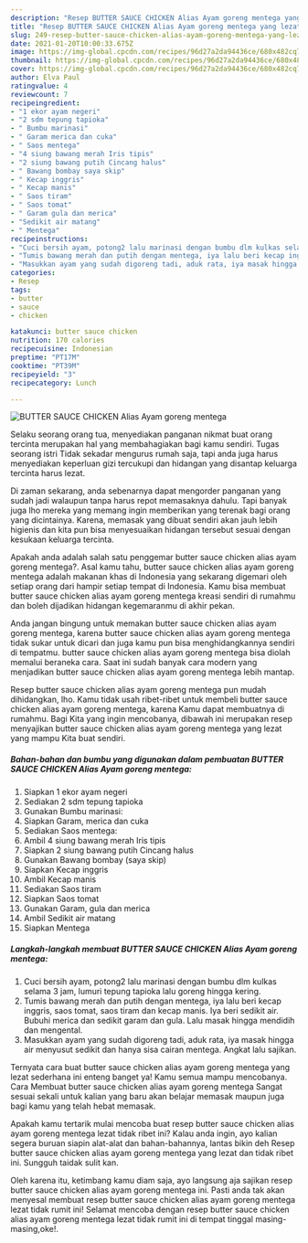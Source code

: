```yaml
---
description: "Resep BUTTER SAUCE CHICKEN Alias Ayam goreng mentega yang lezat dan Mudah Dibuat"
title: "Resep BUTTER SAUCE CHICKEN Alias Ayam goreng mentega yang lezat dan Mudah Dibuat"
slug: 249-resep-butter-sauce-chicken-alias-ayam-goreng-mentega-yang-lezat-dan-mudah-dibuat
date: 2021-01-20T10:00:33.675Z
image: https://img-global.cpcdn.com/recipes/96d27a2da94436ce/680x482cq70/butter-sauce-chicken-alias-ayam-goreng-mentega-foto-resep-utama.jpg
thumbnail: https://img-global.cpcdn.com/recipes/96d27a2da94436ce/680x482cq70/butter-sauce-chicken-alias-ayam-goreng-mentega-foto-resep-utama.jpg
cover: https://img-global.cpcdn.com/recipes/96d27a2da94436ce/680x482cq70/butter-sauce-chicken-alias-ayam-goreng-mentega-foto-resep-utama.jpg
author: Elva Paul
ratingvalue: 4
reviewcount: 7
recipeingredient:
- "1 ekor ayam negeri"
- "2 sdm tepung tapioka"
- " Bumbu marinasi"
- " Garam merica dan cuka"
- " Saos mentega"
- "4 siung bawang merah Iris tipis"
- "2 siung bawang putih Cincang halus"
- " Bawang bombay saya skip"
- " Kecap inggris"
- " Kecap manis"
- " Saos tiram"
- " Saos tomat"
- " Garam gula dan merica"
- "Sedikit air matang"
- " Mentega"
recipeinstructions:
- "Cuci bersih ayam, potong2 lalu marinasi dengan bumbu dlm kulkas selama 3 jam, lumuri tepung tapioka lalu goreng hingga kering."
- "Tumis bawang merah dan putih dengan mentega, iya lalu beri kecap inggris, saos tomat, saos tiram dan kecap manis. Iya beri sedikit air. Bubuhi merica dan sedikit garam dan gula. Lalu masak hingga mendidih dan mengental."
- "Masukkan ayam yang sudah digoreng tadi, aduk rata, iya masak hingga air menyusut sedikit dan hanya sisa cairan mentega. Angkat lalu sajikan."
categories:
- Resep
tags:
- butter
- sauce
- chicken

katakunci: butter sauce chicken 
nutrition: 170 calories
recipecuisine: Indonesian
preptime: "PT17M"
cooktime: "PT39M"
recipeyield: "3"
recipecategory: Lunch

---
```



![BUTTER SAUCE CHICKEN Alias Ayam goreng mentega](https://img-global.cpcdn.com/recipes/96d27a2da94436ce/680x482cq70/butter-sauce-chicken-alias-ayam-goreng-mentega-foto-resep-utama.jpg)

Selaku seorang orang tua, menyediakan panganan nikmat buat orang tercinta merupakan hal yang membahagiakan bagi kamu sendiri. Tugas seorang istri Tidak sekadar mengurus rumah saja, tapi anda juga harus menyediakan keperluan gizi tercukupi dan hidangan yang disantap keluarga tercinta harus lezat.

Di zaman  sekarang, anda sebenarnya dapat mengorder panganan yang sudah jadi walaupun tanpa harus repot memasaknya dahulu. Tapi banyak juga lho mereka yang memang ingin memberikan yang terenak bagi orang yang dicintainya. Karena, memasak yang dibuat sendiri akan jauh lebih higienis dan kita pun bisa menyesuaikan hidangan tersebut sesuai dengan kesukaan keluarga tercinta. 



Apakah anda adalah salah satu penggemar butter sauce chicken alias ayam goreng mentega?. Asal kamu tahu, butter sauce chicken alias ayam goreng mentega adalah makanan khas di Indonesia yang sekarang digemari oleh setiap orang dari hampir setiap tempat di Indonesia. Kamu bisa membuat butter sauce chicken alias ayam goreng mentega kreasi sendiri di rumahmu dan boleh dijadikan hidangan kegemaranmu di akhir pekan.

Anda jangan bingung untuk memakan butter sauce chicken alias ayam goreng mentega, karena butter sauce chicken alias ayam goreng mentega tidak sukar untuk dicari dan juga kamu pun bisa menghidangkannya sendiri di tempatmu. butter sauce chicken alias ayam goreng mentega bisa diolah memalui beraneka cara. Saat ini sudah banyak cara modern yang menjadikan butter sauce chicken alias ayam goreng mentega lebih mantap.

Resep butter sauce chicken alias ayam goreng mentega pun mudah dihidangkan, lho. Kamu tidak usah ribet-ribet untuk membeli butter sauce chicken alias ayam goreng mentega, karena Kamu dapat membuatnya di rumahmu. Bagi Kita yang ingin mencobanya, dibawah ini merupakan resep menyajikan butter sauce chicken alias ayam goreng mentega yang lezat yang mampu Kita buat sendiri.

<!--inarticleads1-->

##### Bahan-bahan dan bumbu yang digunakan dalam pembuatan BUTTER SAUCE CHICKEN Alias Ayam goreng mentega:

1. Siapkan 1 ekor ayam negeri
1. Sediakan 2 sdm tepung tapioka
1. Gunakan  Bumbu marinasi:
1. Siapkan  Garam, merica dan cuka
1. Sediakan  Saos mentega:
1. Ambil 4 siung bawang merah Iris tipis
1. Siapkan 2 siung bawang putih Cincang halus
1. Gunakan  Bawang bombay (saya skip)
1. Siapkan  Kecap inggris
1. Ambil  Kecap manis
1. Sediakan  Saos tiram
1. Siapkan  Saos tomat
1. Gunakan  Garam, gula dan merica
1. Ambil Sedikit air matang
1. Siapkan  Mentega




<!--inarticleads2-->

##### Langkah-langkah membuat BUTTER SAUCE CHICKEN Alias Ayam goreng mentega:

1. Cuci bersih ayam, potong2 lalu marinasi dengan bumbu dlm kulkas selama 3 jam, lumuri tepung tapioka lalu goreng hingga kering.
1. Tumis bawang merah dan putih dengan mentega, iya lalu beri kecap inggris, saos tomat, saos tiram dan kecap manis. Iya beri sedikit air. Bubuhi merica dan sedikit garam dan gula. Lalu masak hingga mendidih dan mengental.
1. Masukkan ayam yang sudah digoreng tadi, aduk rata, iya masak hingga air menyusut sedikit dan hanya sisa cairan mentega. Angkat lalu sajikan.




Ternyata cara buat butter sauce chicken alias ayam goreng mentega yang lezat sederhana ini enteng banget ya! Kamu semua mampu mencobanya. Cara Membuat butter sauce chicken alias ayam goreng mentega Sangat sesuai sekali untuk kalian yang baru akan belajar memasak maupun juga bagi kamu yang telah hebat memasak.

Apakah kamu tertarik mulai mencoba buat resep butter sauce chicken alias ayam goreng mentega lezat tidak ribet ini? Kalau anda ingin, ayo kalian segera buruan siapin alat-alat dan bahan-bahannya, lantas bikin deh Resep butter sauce chicken alias ayam goreng mentega yang lezat dan tidak ribet ini. Sungguh taidak sulit kan. 

Oleh karena itu, ketimbang kamu diam saja, ayo langsung aja sajikan resep butter sauce chicken alias ayam goreng mentega ini. Pasti anda tak akan menyesal membuat resep butter sauce chicken alias ayam goreng mentega lezat tidak rumit ini! Selamat mencoba dengan resep butter sauce chicken alias ayam goreng mentega lezat tidak rumit ini di tempat tinggal masing-masing,oke!.

